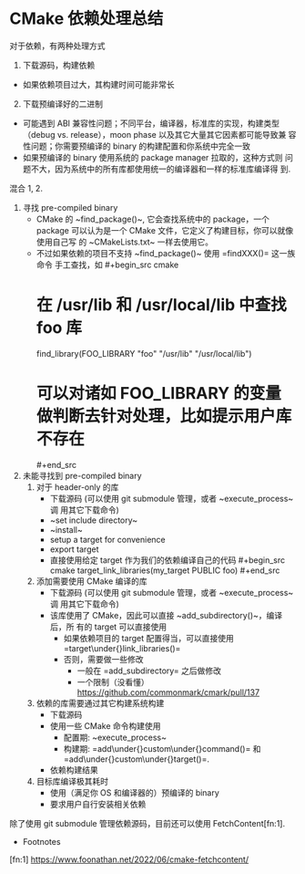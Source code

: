 # CMake 依赖处理总结

对于依赖，有两种处理方式

1. 下载源码，构建依赖

- 如果依赖项目过大，其构建时间可能非常长

2. 下载预编译好的二进制

- 可能遇到 ABI 兼容性问题；不同平台，编译器，标准库的实现，构建类型
  （debug vs. release），moon phase 以及其它大量其它因素都可能导致兼
  容性问题；你需要预编译的 binary 的构建配置和你系统中完全一致
- 如果预编译的 binary 使用系统的 package manager 拉取的，这种方式则
  问题不大，因为系统中的所有库都使用统一的编译器和一样的标准库编译得
  到.

混合 1, 2.

1. 寻找 pre-compiled binary
   - CMake 的 ~find_package()~, 它会查找系统中的 package，一个 package
     可以认为是一个 CMake 文件，它定义了构建目标，你可以就像使用自己写
     的 ~CMakeLists.txt~ 一样去使用它。
   - 不过如果依赖的项目不支持 ~find_package()~ 使用 =findXXX()= 这一族命令
     手工查找，如
     #+begin_src cmake
     # 在 /usr/lib 和 /usr/local/lib 中查找 foo 库
     find_library(FOO_LIBRARY "foo" "/usr/lib" "/usr/local/lib")
     # 可以对诸如 FOO_LIBRARY 的变量做判断去针对处理，比如提示用户库不存在
     #+end_src
2. 未能寻找到 pre-compiled binary
   1. 对于 header-only 的库
      - 下载源码 (可以使用 git submodule 管理，或者 ~execute_process~ 调
        用其它下载命令)
      - ~set include directory~
      - ~install~
      - setup a target for convenience
      - export target
      - 直接使用给定 target 作为我们的依赖编译自己的代码
        #+begin_src cmake
        target_link_libraries(my_target PUBLIC foo)
        #+end_src
   2. 添加需要使用 CMake 编译的库
      - 下载源码 (可以使用 git submodule 管理，或者 ~execute_process~ 调
        用其它下载命令)
      - 该库使用了 CMake，因此可以直接 ~add_subdirectory()~，编译后，所
        有的 target 可以直接使用
        - 如果依赖项目的 target 配置得当，可以直接使用 =target\under{}link_libraries()=
        - 否则，需要做一些修改
          - 一般在 =add_subdirectory= 之后做修改
          - 一个限制（没看懂）https://github.com/commonmark/cmark/pull/137
   3. 依赖的库需要通过其它构建系统构建
      - 下载源码
      - 使用一些 CMake 命令构建使用
        - 配置期: ~execute_process~
        - 构建期: =add\under{}custom\under{}command()= 和 =add\under{}custom\under{}target()=.
      - 依赖构建结果
   4. 目标库编译极其耗时
      - 使用（满足你 OS 和编译器的）预编译的 binary
      - 要求用户自行安装相关依赖

除了使用 git submodule 管理依赖源码，目前还可以使用 FetchContent[fn:1].

- Footnotes

[fn:1] https://www.foonathan.net/2022/06/cmake-fetchcontent/
